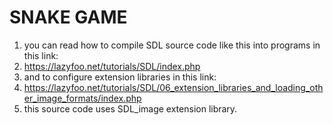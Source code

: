 # SNAKE GAME

1. you can read how to compile SDL source code like this into programs in this link: 
1. https://lazyfoo.net/tutorials/SDL/index.php
1. and to configure extension libraries in this link:
1. https://lazyfoo.net/tutorials/SDL/06_extension_libraries_and_loading_other_image_formats/index.php
1. this source code uses SDL_image extension library.